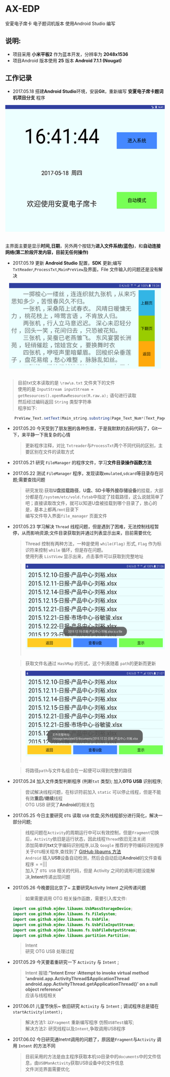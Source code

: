 # AX-EDP
安夏电子席卡 电子题词机版本 使用Android Studio 编写</br>

## 说明: </br>

* 项目采用 **小米平板2** 作为蓝本开发，分辨率为 **2048x1536** </br>
* 项目Android 版本使用 **25** 版本 **Android 7.1.1 (Nougat)** </br>

## 工作记录</br>

* 2017.05.18 搭建**Android Studio**环境，安装**Git**，重新编写 **安夏电子席卡题词机项目分支** 程序</br>
<div align=center><img  width="533" height="400" src="https://raw.githubusercontent.com/LeoLiu8023AmyLu/AX-EDP/master/ScreenCapture/device-2017-05-18-164156.png"/></div></br>

主界面主要是显示**时间,日期**，另外两个按钮为**进入文件系统(蓝色)**，和**自动连接网络(第二阶段开发内容，目前无任何操作)**</br>

* 2017.05.19 更新 **Android Studio** 配置，**SDK** 更新;编写`TxtReader`,`ProcessTxt`,`MainPreView`及界面，File 文件输入的问题还是没有解决</br>

<div align=center><img  width="480" height="270" src="https://raw.githubusercontent.com/LeoLiu8023AmyLu/AX-EDP/master/ScreenCapture/device-2017-05-19-193455.png"/></div></br>

>目前txt文本读取的是 `\raw\a.txt` 文件夹下的文件 </br>
>使用的是 `InputStream inputStream = getResources().openRawResource(R.raw.a);` 语句进行读取</br>
>然后经过编码返回 `String` 类型字符串</br>
>程序如下:</br>

```java
    PreView_Text.setText(Main_string.substring(Page_Text_Num*(Text_Page-1),Page_Text_Num*Text_Page));
```

* 2017.05.20 今天受到了朋友圈的各种伤害，于是我默默的去码代码了，Git一下，来平静一下我复杂的心情</br>
    > 更新程序注释，对比 `Txtreader`与`ProcessTxt`两个不同代码的区别，主要区别在文件的读取方式</br>
    
* 2017.05.21 研究 `FileManager` 的程序文件，学习**文件目录操作函数方法**</br>
* 2017.05.22 测试 `FileManager` 程序，发现读取`emulated`,`sdcard`等目录存在问题;需要查找问题</br>
    > 研究发现:获取**U盘挂载路径**，**U盘、SD卡等外接存储设备**的挂载，大部分都是在`/system/etc/vold.fstab`中指定了挂载路径，这么说就简单了吧；直接读取改文件，就可以知道U盘被挂载到哪个目录了，放心的是，基本上都再`/mnt`目录下</br>
    > 编写文件导入界面`file_manager` 页面文件</br>
* 2017.05.23 学习解决 `Thread` 线程问题，但是遇到了困难，无法控制线程暂停，从而影响资源;文件目录获取到并通过列表显示出来，目前需要优化</br>
    
    > Thread 控制有两种方法，一种是使用 `while(Flag)` 形式, `Flag` 作为标识符来控制 `while` 循环，但是存在问题。</br>
    > 使用列表 `ListView` 显示出来，点击事件可以获取到完整地址</br>

    > <div align=center><img  width="480" height="270" src="https://raw.githubusercontent.com/LeoLiu8023AmyLu/AX-EDP/master/ScreenCapture/device-2017-05-23-210644.png"/></div> </br>
    
    > 获取文件名通过 `HashMap` 的形式，这个列表随着 `path`的更新而更新</br>
    
    > <div align=center><img  width="480" height="270" src="https://raw.githubusercontent.com/LeoLiu8023AmyLu/AX-EDP/master/ScreenCapture/device-2017-05-23-210722.png"/></div> </br>
    
    > 将路径`path`与文件名组合在一起便可以得到完整的路径</br>
* 2017.05.24 加入文件类型判断程序 (判断`txt` 类型); 加入**OTG USB** 识别程序;</br>
    > 尝试解决线程问题，在标识符前加入 `static` 可以停止线程，但是不能有效**重启/继续**线程 </br>
    > OTG USB 研究了**Android**的相关包 </br>
* 2017.05.25 今日主要研究 `OTG` 读取 `USB` 优盘;另外线程部分进行简化，解决一部分问题;</br>
    > 线程问题在`Activity`的周期运行中可以有效控制，但是`Fragment`切换后，`Activity`依旧是运行状态，因此线程`Thread`依旧无法关闭 </br>
    > 添加简单的**txt**文字编码识别程序,以及 `Google` 推荐的字符编码识别程序 </br>
    > 关于`OTG`相关程序,查找到了 [GitHub libaums 方法](https://github.com/magnusja/libaums#using-buffered-streams-for-more-efficency)</br>
    > `Android` 插入**USB**设备自动检测，然后会自动启动**Android**的文件查看程序 = =||| </br>
    > 加入了 `OTG USB` 相关的代码，但是 Activity 之间的调用问题没能解决,**Intent**传递出现问题</br>
* 2017.05.26 今晚要回北京了~ 主要研究Activity Intent 之间传递问题 </br>
    > 如果需要调用 OTG 相关操作函数，需要引入库文件:</br>
    ``` java
    import com.github.mjdev.libaums.UsbMassStorageDevice;
    import com.github.mjdev.libaums.fs.FileSystem;
    import com.github.mjdev.libaums.fs.UsbFile;
    import com.github.mjdev.libaums.fs.UsbFileInputStream;
    import com.github.mjdev.libaums.fs.UsbFileOutputStream;
    import com.github.mjdev.libaums.partition.Partition;
    ```
    > Intent </br>
    > 研究 OTG USB 处理过程</br>
* 2017.05.29 今天要着重研究一下 `Activity` 与 `Intent` ;<br>
    > Intent 报错:**"Intent Error :Attempt to invoke virtual method 'android.app.ActivityThread$ApplicationThread android.app.ActivityThread.getApplicationThread()' on a null object reference"**<br>
    > 应该与线程相关<br>
* 2017.06.01 儿童节快乐~ 依旧研究 `Activity` 与 `Intent` ; 调试程序总是错在`startActivity(intent);`<br>
    > 解决方法1: 以`Fragment` 重新编写程序 仿照`USBTest`编写;<br>
    > 解决方法2: 研究线程以及`Intent`,争取调用USB程序<br>
* 2017.06.02 今日研究通Inetnt调用的问题了，原因是`Fragment`与`Activity` 调用 `Intent` 的方法不同<br>
    > 目前采用的方法是由主程序获取本机`SD`目录中的`documents`中的文件信息，由`USBManActivity`获取USB设备中的文件信息<br>
    > 文件浏览界面需要优化<br>